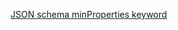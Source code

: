 [JSON schema minProperties keyword](https://tools.ietf.org/html/draft-wright-json-schema-validation-00#section-5.14)
